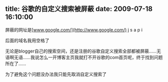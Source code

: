 title: 谷歌的自定义搜索被屏蔽
date: 2009-07-18 16:10:00
---

屏蔽的网址是[www.google.com/](http://www.google.com/) j s a p i

后面的域名我用空格了

无论是blogger自己的搜索空间，还是注册的谷歌自定义搜索全部都被屏蔽……无语啊无语……我说怎么一开博客主页我就打不开谷歌的com首页呢，终于找到问题所在了……

为了避免这个问题没办法我只能先取消自定义搜索了